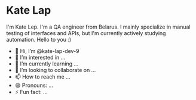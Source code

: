 # Kate Lap

I'm Kate Lep. I'm a QA engineer from Belarus. I mainly specialize in manual testing of interfaces and APIs, but I'm currently actively studying automation. Hello to you :)

- 👋 Hi, I’m @kate-lap-dev-9
- 👀 I’m interested in ...
- 🌱 I’m currently learning ...
- 💞️ I’m looking to collaborate on ...
- 📫 How to reach me ...
- 😄 Pronouns: ...
- ⚡ Fun fact: ...

<!---
kate-lap-dev-9/kate-lap-dev-9 is a ✨ special ✨ repository because its `README.md` (this file) appears on your GitHub profile.
You can click the Preview link to take a look at your changes.
--->
